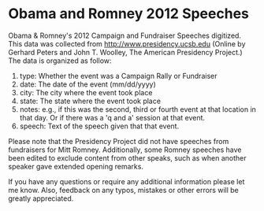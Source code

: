 # Obama and Romney 2012 Speeches
Obama & Romney's 2012 Campaign and Fundraiser Speeches digitized.
This data was collected from http://www.presidency.ucsb.edu (Online by Gerhard Peters and John T. Woolley, The American Presidency Project.)
The data is organized as follow:
1. type: Whether the event was a Campaign Rally or Fundraiser
2. date: The date of the event (mm/dd/yyyy)
3. city: The city where the event took place
4. state: The state where the event took place
5. notes: e.g., if this was the second, third or fourth event at that location in that day. Or if there was a 'q and a' session at that event.
6. speech: Text of the speech given that that event. 

Please note that the Presidency Project did not have speeches from fundraisers for Mitt Romney. Additionally, some Romney speeches have been edited to exclude content from other speaks, such as when another speaker gave extended opening remarks.

If you have any questions or require any additional information please let me know. Also, feedback on any typos, mistakes or other errors will be greatly appreciated.  
